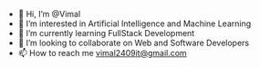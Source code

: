 - 👋 Hi, I’m @Vimal
- 👀 I’m interested in Artificial Intelligence and Machine Learning
- 🌱 I’m currently learning FullStack Development
- 💞️ I’m looking to collaborate on Web and Software Developers
- 📫 How to reach me vimal2409it@gmail.com

<!---
Vimal018/Vimal018 is a ✨ special ✨ repository because its `README.md` (this file) appears on your GitHub profile.
You can click the Preview link to take a look at your changes.
--->
